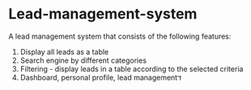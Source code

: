 # Lead-management-system
A lead management system that consists of the following features:
1) Display all leads as a table
2) Search engine by different categories
3) Filtering - display leads in a table according to the selected criteria
4) Dashboard, personal profile, lead managementד